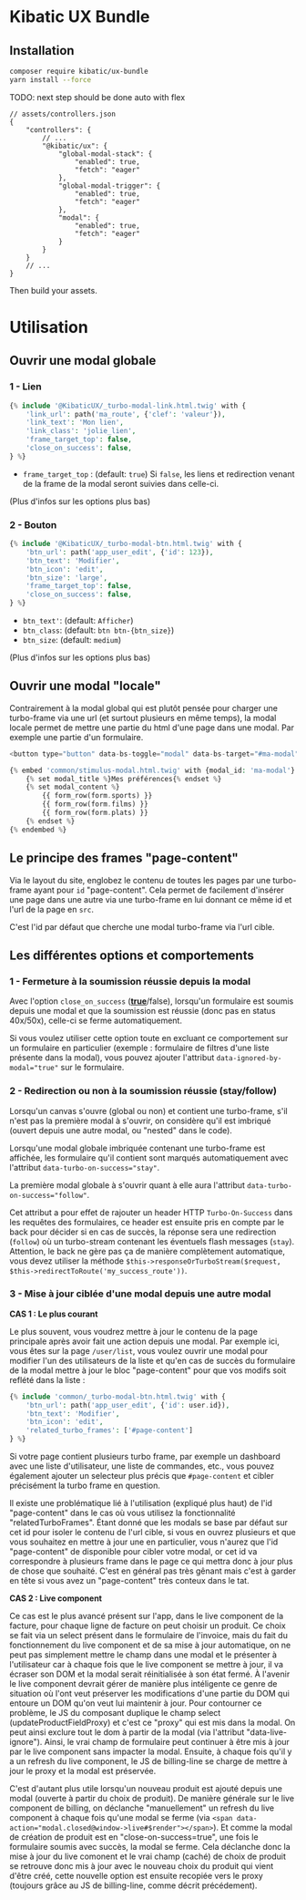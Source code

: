 # Kibatic UX Bundle

## Installation

```bash
composer require kibatic/ux-bundle
yarn install --force
```
TODO: next step should be done auto with flex

```
// assets/controllers.json
{
    "controllers": {
        // ...
        "@kibatic/ux": {
            "global-modal-stack": {
                "enabled": true,
                "fetch": "eager"
            },
            "global-modal-trigger": {
                "enabled": true,
                "fetch": "eager"
            },
            "modal": {
                "enabled": true,
                "fetch": "eager"
            }
        }
    }
    // ...
}
```

Then build your assets.

# Utilisation
## Ouvrir une modal globale

### 1 - Lien

```php
{% include '@KibaticUX/_turbo-modal-link.html.twig' with {
    'link_url': path('ma_route', {'clef': 'valeur'}),
    'link_text': 'Mon lien',
    'link_class': 'jolie_lien',
    'frame_target_top': false,
    'close_on_success': false,
} %}
```

- `frame_target_top` : (default: `true`) Si `false`, les liens et redirection venant de la frame de  la modal seront suivies dans celle-ci.

(Plus d'infos sur les options plus bas)

### 2 - Bouton

```php
{% include '@KibaticUX/_turbo-modal-btn.html.twig' with {
    'btn_url': path('app_user_edit', {'id': 123}),
    'btn_text': 'Modifier',
    'btn_icon': 'edit',
    'btn_size': 'large',
    'frame_target_top': false,
    'close_on_success': false,
} %}
```

- `btn_text'`: (default: `Afficher`)
- `btn_class`: (default: `btn btn-{btn_size}`)
- `btn_size`: (default: `medium`)

(Plus d'infos sur les options plus bas)

## Ouvrir une modal "locale"

Contrairement à la modal global qui est plutôt pensée pour charger une turbo-frame via une url (et surtout plusieurs en même temps), la modal locale permet de mettre une partie du html d'une page dans une modal.
Par exemple une partie d'un formulaire.

```php
<button type="button" data-bs-toggle="modal" data-bs-target="#ma-modal">Plus de préférences</button>

{% embed 'common/stimulus-modal.html.twig' with {modal_id: 'ma-modal'} %}
    {% set modal_title %}Mes préférences{% endset %}
    {% set modal_content %}
        {{ form_row(form.sports) }}
        {{ form_row(form.films) }}
        {{ form_row(form.plats) }}
    {% endset %}
{% endembed %}
```

## Le principe des frames "page-content"

Via le layout du site, englobez le contenu de toutes les pages par une turbo-frame ayant pour `id` "page-content".
Cela permet de facilement d'insérer une page dans une autre via une turbo-frame en lui donnant ce même id et l'url de la page en `src`.

C'est l'id par défaut que cherche une modal turbo-frame via l'url cible.

## Les différentes options et comportements

### 1 - Fermeture à la soumission réussie depuis la modal

Avec l'option `close_on_success` (**<u>true</u>**/false), lorsqu'un formulaire est soumis depuis une modal et que la soumission est réussie (donc pas en status 40x/50x), celle-ci se ferme automatiquement.

Si vous voulez utiliser cette option toute en excluant ce comportement sur un formulaire en particulier (exemple : formulaire de filtres d'une liste présente dans la modal), vous pouvez ajouter l'attribut `data-ignored-by-modal="true"` sur le formulaire.

### 2 - Redirection ou non à la soumission réussie (stay/follow)

Lorsqu'un canvas s'ouvre (global ou non) et contient une turbo-frame, s'il n'est pas la première modal à s'ouvrir, on considère qu'il est imbriqué (ouvert depuis une autre modal, ou "nested" dans le code).

Lorsqu'une modal globale imbriquée contenant une turbo-frame est affichée, les formulaire qu'il contient sont marqués automatiquement avec l'attribut `data-turbo-on-success="stay"`.

La première modal globale à s'ouvrir quant à elle aura l'attribut `data-turbo-on-success="follow"`.

Cet attribut a pour effet de rajouter un header HTTP `Turbo-On-Success` dans les requêtes des formulaires, ce header est ensuite pris en compte par le back pour décider si en cas de succès, la réponse sera une redirection (`follow`) où un turbo-stream contenant les éventuels flash messages (`stay`).
Attention, le back ne gère pas ça de manière complètement automatique, vous devez utiliser la méthode `$this->responseOrTurboStream($request, $this->redirectToRoute('my_success_route'))`.

### 3 - Mise à jour ciblée d'une modal depuis une autre modal

**CAS 1 : Le plus courant**

Le plus souvent, vous voudrez mettre à jour le contenu de la page principale après avoir fait une action depuis une modal.
Par exemple ici, vous êtes sur la page `/user/list`, vous voulez ouvrir une modal pour modifier l'un des utilisateurs de la liste et qu'en cas de succès du formulaire de la modal mettre à jour le bloc "page-content" pour que vos modifs soit reflété dans la liste :

```php
{% include 'common/_turbo-modal-btn.html.twig' with {
    'btn_url': path('app_user_edit', {'id': user.id}),
    'btn_text': 'Modifier',
    'btn_icon': 'edit',
    'related_turbo_frames': ['#page-content']
} %}
```

Si votre page contient plusieurs turbo frame, par exemple un dashboard avec une liste d'utilisateur, une liste de commandes, etc., vous pouvez également ajouter un selecteur plus précis que `#page-content` et cibler précisément la turbo frame en question.

Il existe une problématique lié à l'utilisation (expliqué plus haut) de l'id "page-content" dans le cas où vous utilisez la fonctionnalité "relatedTurboFrames".
Étant donné que les modals se base par défaut sur cet id pour isoler le contenu de l'url cible, si vous en ouvrez plusieurs et que vous souhaitez en mettre à jour une en particulier, vous n'aurez que l'id "page-content" de disponible pour cibler votre modal, or cet id va correspondre à plusieurs frame dans le page ce qui mettra donc à jour plus de chose que souhaité.
C'est en général pas très gênant mais c'est à garder en tête si vous avez un "page-content" très conteux dans le tat.

**CAS 2 : Live component**

Ce cas est le plus avancé présent sur l'app, dans le live component de la facture, pour chaque ligne de facture on peut choisir un produit.
Ce choix se fait via un select présent dans le formulaire de l'invoice, mais du fait du fonctionnement du live component et de sa mise à jour automatique,
on ne peut pas simplement mettre le champ dans une modal et le présenter à l'utilisateur car à chaque fois que le live component se mettre à jour, il va écraser son DOM et la modal serait réinitialisée à son état fermé.
À l'avenir le live component devrait gérer de manière plus intéligente ce genre de situation où l'ont veut préserver les modifications d'une partie du DOM qui entoure un DOM qu'on veut lui maintenir à jour.
Pour contourner ce problème, le JS du composant duplique le champ select (updateProductFieldProxy) et c'est ce "proxy" qui est mis dans la modal. On peut ainsi exclure tout le dom à partir de la modal (via l'attribut "data-live-ignore").
Ainsi, le vrai champ de formulaire peut continuer à être mis à jour par le live component sans impacter la modal.
Ensuite, à chaque fois qu'il y a un refresh du live component, le JS de billing-line se charge de mettre à jour le proxy et la modal est préservée.

C'est d'autant plus utile lorsqu'un nouveau produit est ajouté depuis une modal (ouverte à partir du choix de produit).
De manière générale sur le live component de billing, on déclanche "manuellement" un refresh du live component à chaque fois qu'une modal se ferme (via `<span data-action="modal.closed@window->live#$render"></span>`).
Et comme la modal de création de produit est en "close-on-success=true", une fois le formulaire soumis avec succès, la modal se ferme.
Cela déclanche donc la mise à jour du live comonent et le vrai champ (caché) de choix de produit se retrouve donc mis à jour avec le nouveau choix du produit qui vient d'être créé, cette nouvelle option est ensuite recopiée vers le proxy (toujours grâce au JS de billing-line, comme décrit précédement).

